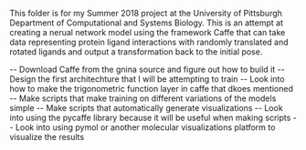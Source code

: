 This folder is for my Summer 2018 project at the University of Pittsburgh Department of Computational and Systems Biology.
This is an attempt at creating a nerual network model using the framework Caffe that can take data representing protein ligand interactions with randomly translated and rotated ligands and output a transformation back to the initial pose. 

-- Download Caffe from the gnina source and figure out how to build it
-- Design the first architechture that I will be attempting to train
-- Look into how to make the trigonometric function layer in caffe that dkoes mentioned
-- Make scripts that make training on different variations of the models simple
-- Make scripts that automatically generate visualizations
-- Look into using the pycaffe library because it will be useful when making scripts 
-- Look into using pymol or another molecular visualizations platform to visualize the results


